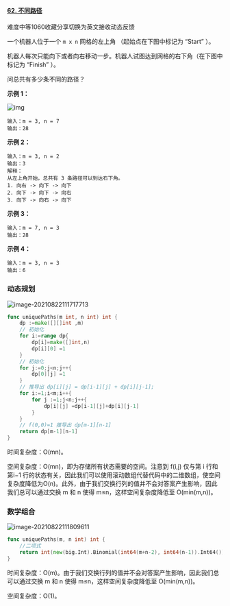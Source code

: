 #### [62. 不同路径](https://leetcode-cn.com/problems/unique-paths/)

难度中等1060收藏分享切换为英文接收动态反馈

一个机器人位于一个 `m x n` 网格的左上角 （起始点在下图中标记为 “Start” ）。

机器人每次只能向下或者向右移动一步。机器人试图达到网格的右下角（在下图中标记为 “Finish” ）。

问总共有多少条不同的路径？

 

**示例 1：**

![img](https://assets.leetcode.com/uploads/2018/10/22/robot_maze.png)

```
输入：m = 3, n = 7
输出：28
```

**示例 2：**

```
输入：m = 3, n = 2
输出：3
解释：
从左上角开始，总共有 3 条路径可以到达右下角。
1. 向右 -> 向下 -> 向下
2. 向下 -> 向下 -> 向右
3. 向下 -> 向右 -> 向下
```

**示例 3：**

```
输入：m = 7, n = 3
输出：28
```

**示例 4：**

```
输入：m = 3, n = 3
输出：6
```

### 动态规划

![image-20210822111717713](C:\Users\solfeng\AppData\Roaming\Typora\typora-user-images\image-20210822111717713.png)

```go
func uniquePaths(m int, n int) int {
    dp :=make([][]int ,m)
    // 初始化
    for i:=range dp{
        dp[i]=make([]int,n)
        dp[i][0] =1
    }
    // 初始化
    for j:=0;j<n;j++{
        dp[0][j] =1
    }
    // 推导出 dp[i][j] = dp[i-1][j] + dp[i][j-1];
    for i:=1;i<m;i++{
        for j :=1;j<n;j++{
            dp[i][j] =dp[i-1][j]+dp[i][j-1]
        }
    } 
    // f(0,0)=1 推导出 dp[m-1][n-1]
    return dp[m-1][n-1]
}
```

时间复杂度：O(mn)。

空间复杂度：O(mn)，即为存储所有状态需要的空间。注意到 f(i,j) 仅与第 i 行和第i−1 行的状态有关，因此我们可以使用滚动数组代替代码中的二维数组，使空间复杂度降低为O(n)。此外，由于我们交换行列的值并不会对答案产生影响，因此我们总可以通过交换 m 和 n 使得 m≤n，这样空间复杂度降低至 O(min(m,n))。

### 数学组合

![image-20210822111809611](C:\Users\solfeng\AppData\Roaming\Typora\typora-user-images\image-20210822111809611.png)

```go
func uniquePaths(m, n int) int {
    //二项式
    return int(new(big.Int).Binomial(int64(m+n-2), int64(n-1)).Int64())
}
```

时间复杂度：O(m)。由于我们交换行列的值并不会对答案产生影响，因此我们总可以通过交换 m 和 n 使得 m≤n，这样空间复杂度降低至 O(min(m,n))。

空间复杂度：O(1)。

